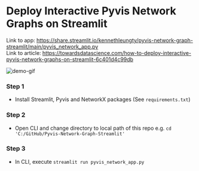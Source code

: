 # Deploy Interactive Pyvis Network Graphs on Streamlit

Link to app: https://share.streamlit.io/kennethleungty/pyvis-network-graph-streamlit/main/pyvis_network_app.py  
Link to article: https://towardsdatascience.com/how-to-deploy-interactive-pyvis-network-graphs-on-streamlit-6c401d4c99db

![demo-gif](https://github.com/kennethleungty/Pyvis-Network-Graph-Streamlit/blob/main/demo/demo_gif_sm.gif)

### Step 1
- Install Streamlit, Pyvis and NetworkX packages (See `requirements.txt`)

### Step 2
- Open CLI and change directory to local path of this repo e.g. `cd 'C:/GitHub/Pyvis-Network-Graph-Streamlit'`

### Step 3
- In CLI, execute `streamlit run pyvis_network_app.py`


